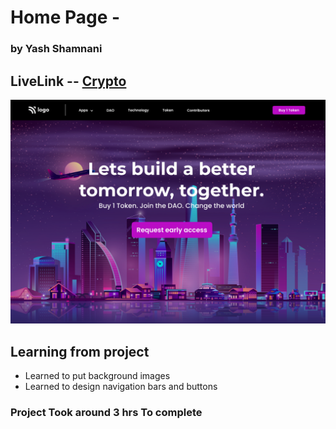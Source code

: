 # Home Page -  

### by Yash Shamnani 

 

## LiveLink -- [Crypto](https://crypto-landing-page-yashshamnani.netlify.app/)



![img](5.png)

## Learning from project

 
  - Learned to put background images 
  - Learned to design navigation bars and buttons
  


### Project Took around 3 hrs To complete 